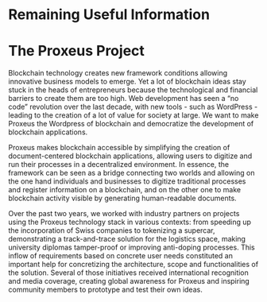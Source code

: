 # Remaining Useful Information

The Proxeus Project
===================

Blockchain technology creates new framework conditions allowing innovative business models to emerge. Yet a lot of blockchain ideas stay stuck in the heads of entrepreneurs because the technological and financial barriers to create them are too high. Web development has seen a “no code” revolution over the last decade, with new tools - such as WordPress - leading to the creation of a lot of value for society at large. We want to make Proxeus the Wordpress of blockchain and democratize the development of blockchain applications.

Proxeus makes blockchain accessible by simplifying the creation of document-centered blockchain applications, allowing users to digitize and run their processes in a decentralized environment. In essence, the framework can be seen as a bridge connecting two worlds and allowing on the one hand individuals and businesses to digitize traditional processes and register information on a blockchain, and on the other one to make blockchain activity visible by generating human-readable documents.

Over the past two years, we worked with industry partners on projects using the Proxeus technology stack in various contexts: from speeding up the incorporation of Swiss companies to tokenizing a supercar, demonstrating a track-and-trace solution for the logistics space, making university diplomas tamper-proof or improving anti-doping processes. This inflow of requirements based on concrete user needs constituted an important help for concretizing the architecture, scope and functionalities of the solution. Several of those initiatives received international recognition and media coverage, creating global awareness for Proxeus and inspiring community members to prototype and test their own ideas.


